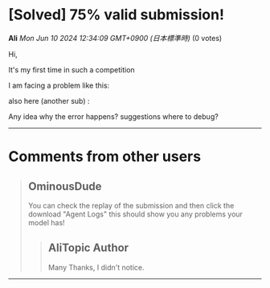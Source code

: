 # [Solved] 75% valid submission!

**Ali** *Mon Jun 10 2024 12:34:09 GMT+0900 (日本標準時)* (0 votes)

Hi, 

It's my first time in such a competition

I am facing a problem like this: 

also here (another sub) : 

Any idea why the error happens? suggestions where to debug? 



---

 # Comments from other users

> ## OminousDude
> 
> You can check the replay of the submission and then click the download "Agent Logs" this should show you any problems your model has!
> 
> 
> 
> > ## AliTopic Author
> > 
> > Many Thanks, I didn't notice. 
> > 
> > 
> > 


---

